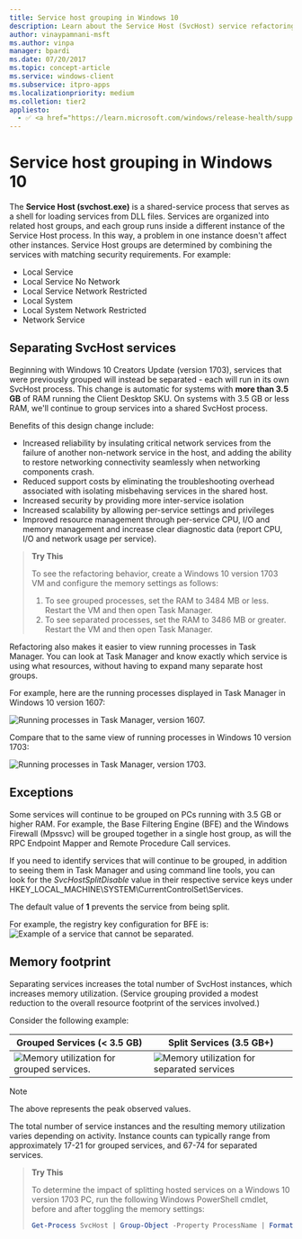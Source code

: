 ```yaml
---
title: Service host grouping in Windows 10
description: Learn about the Service Host (SvcHost) service refactoring introduced in Windows 10 version 1703.
author: vinaypamnani-msft
ms.author: vinpa
manager: bpardi
ms.date: 07/20/2017
ms.topic: concept-article
ms.service: windows-client
ms.subservice: itpro-apps
ms.localizationpriority: medium
ms.colletion: tier2
appliesto:
  - ✅ <a href="https://learn.microsoft.com/windows/release-health/supported-versions-windows-client" target="_blank">Windows 10</a>
---
```


# Service host grouping in Windows 10

The **Service Host (svchost.exe)** is a shared-service process that serves as a shell for loading services from DLL files. Services are organized into related host groups, and each group runs inside a different instance of the Service Host process. In this way, a problem in one instance doesn't affect other instances. Service Host groups are determined by combining the services with matching security requirements. For example:

* Local Service
* Local Service No Network
* Local Service Network Restricted
* Local System
* Local System Network Restricted
* Network Service

## Separating SvcHost services

Beginning with Windows 10 Creators Update (version 1703), services that were previously grouped will instead be separated - each will run in its own SvcHost process. This change is automatic for systems with **more than 3.5 GB** of RAM running the Client Desktop SKU. On systems with 3.5 GB or less RAM, we'll continue to group services into a shared SvcHost process.

Benefits of this design change include:

* Increased reliability by insulating critical network services from the failure of another non-network service in the host, and adding the ability to restore networking connectivity seamlessly when networking components crash.
* Reduced support costs by eliminating the troubleshooting overhead associated with isolating misbehaving services in the shared host.
* Increased security by providing more inter-service isolation
* Increased scalability by allowing per-service settings and privileges
* Improved resource management through per-service CPU, I/O and memory management and increase clear diagnostic data (report CPU, I/O and network usage per service).

>**Try This**
>
> To see the refactoring behavior, create a Windows 10 version 1703 VM and configure the memory settings as follows:
> 1. To see grouped processes, set the RAM to 3484 MB or less. Restart the VM and then open Task Manager.
> 2. To see separated processes, set the RAM to 3486 MB or greater. Restart the VM and then open Task Manager.


Refactoring also makes it easier to view running processes in Task Manager. You can look at Task Manager and know exactly which service is using what resources, without having to expand many separate host groups.

For example, here are the running processes displayed in Task Manager in Windows 10 version 1607:

![Running processes in Task Manager, version 1607.](media/svchost-grouped-processes.png)

Compare that to the same view of running processes in Windows 10 version 1703:

![Running processes in Task Manager, version 1703.](media/svchost-separated-processes.png)




## Exceptions
Some services will continue to be grouped on PCs running with 3.5 GB or higher RAM. For example, the Base Filtering Engine (BFE) and the Windows Firewall (Mpssvc) will be grouped together in a single host group, as will the RPC Endpoint Mapper and Remote Procedure Call services.

If you need to identify services that will continue to be grouped, in addition to seeing them in Task Manager and using command line tools, you can look for the *SvcHostSplitDisable* value in their respective service keys under
HKEY_LOCAL_MACHINE\SYSTEM\CurrentControlSet\Services.

The default value of **1** prevents the service from being split.

For example, the registry key configuration for BFE is:
![Example of a service that cannot be separated.](media/svchost-separation-disabled.png)

## Memory footprint

Separating services increases the total number of SvcHost instances, which increases memory utilization. (Service grouping provided a modest reduction to the overall resource footprint of the services involved.)

Consider the following example:


|Grouped Services (< 3.5 GB) | Split Services (3.5 GB+)
|--------------------------------------- | ------------------------------------------ |
|![Memory utilization for grouped services.](media/svchost-grouped-utilization.png)   |![Memory utilization for separated services](media/svchost-separated-utilization.png)       |

> [!NOTE]
> The above represents the peak observed values.

The total number of service instances and the resulting memory utilization varies depending on activity. Instance counts can typically range from approximately 17-21 for grouped services, and 67-74 for separated services.

> **Try This**
>
>To determine the impact of splitting hosted services on a Windows 10 version 1703 PC, run the following Windows PowerShell cmdlet, before and after toggling the memory settings:
>
> ```powershell
> Get-Process SvcHost | Group-Object -Property ProcessName | Format-Table Name, Count, @{n='Mem (KB)';e={'{0:N0}' -f (($_.Group|Measure-Object WorkingSet -Sum).Sum / 1KB)};a='right'} -AutoSize
>```
